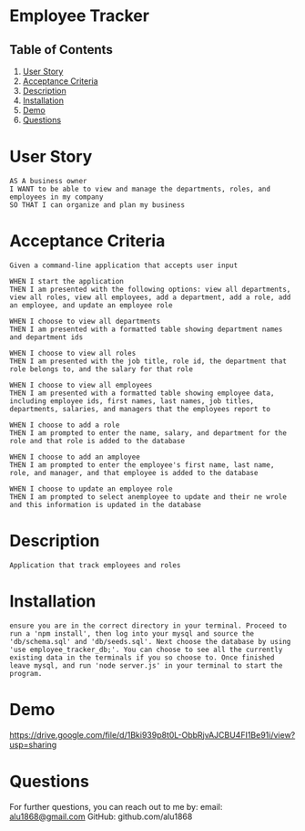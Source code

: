 # Employee Tracker

## Table of Contents
1. [User Story](#user-story)
2. [Acceptance Criteria](#acceptance-criteria)
3. [Description](#description)
4. [Installation](#installation)
5. [Demo](#demo) 
6. [Questions](#questions)

# User Story
    AS A business owner
    I WANT to be able to view and manage the departments, roles, and employees in my company
    SO THAT I can organize and plan my business

# Acceptance Criteria 
    Given a command-line application that accepts user input

    WHEN I start the application 
    THEN I am presented with the following options: view all departments, view all roles, view all employees, add a department, add a role, add an employee, and update an employee role

    WHEN I choose to view all departments
    THEN I am presented with a formatted table showing department names and department ids

    WHEN I choose to view all roles
    THEN I am presented with the job title, role id, the department that role belongs to, and the salary for that role

    WHEN I choose to view all employees
    THEN I am presented with a formatted table showing employee data, including employee ids, first names, last names, job titles, departments, salaries, and managers that the employees report to

    WHEN I choose to add a role
    THEN I am prompted to enter the name, salary, and department for the role and that role is added to the database

    WHEN I choose to add an amployee
    THEN I am prompted to enter the employee's first name, last name, role, and manager, and that employee is added to the database

    WHEN I choose to update an employee role
    THEN I am prompted to select anemployee to update and their ne wrole and this information is updated in the database

# Description
    Application that track employees and roles

# Installation
    ensure you are in the correct directory in your terminal. Proceed to run a 'npm install', then log into your mysql and source the 'db/schema.sql' and 'db/seeds.sql'. Next choose the database by using 'use employee_tracker_db;'. You can choose to see all the currently existing data in the terminals if you so choose to. Once finished leave mysql, and run 'node server.js' in your terminal to start the program.

# Demo
https://drive.google.com/file/d/1Bki939p8t0L-ObbRjvAJCBU4FI1Be91i/view?usp=sharing

# Questions
  For further questions, you can reach out to me by:
  email: alu1868@gmail.com
  GitHub: github.com/alu1868
